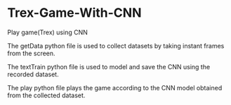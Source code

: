 # Trex-Game-With-CNN
Play game(Trex) using CNN


The getData python file is used to collect datasets by taking instant frames from the screen.

The textTrain python file is used to model and save the CNN using the recorded dataset.

The play python file plays the game according to the CNN model obtained from the collected dataset.
